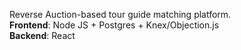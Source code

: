 Reverse Auction-based tour guide matching platform.  
**Frontend**: Node JS + Postgres + Knex/Objection.js  
**Backend**: React  
